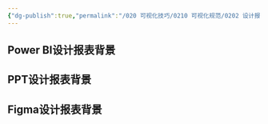 ```yaml
---
{"dg-publish":true,"permalink":"/020 可视化技巧/0210 可视化规范/0202 设计报表背景/","tags":["设计","背景"]}
---
```



## Power BI设计报表背景



## PPT设计报表背景



## Figma设计报表背景